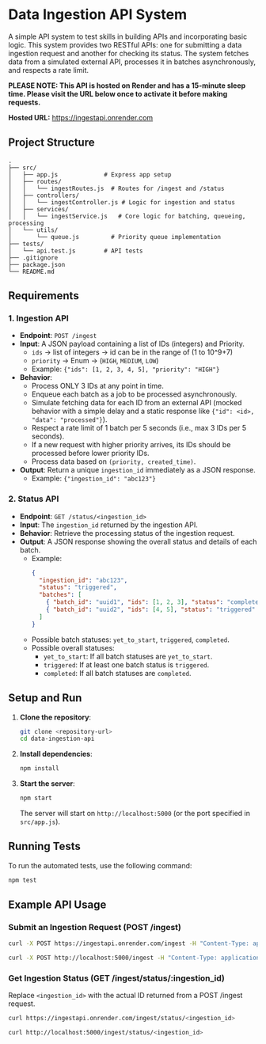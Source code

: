 # Data Ingestion API System

A simple API system to test skills in building APIs and incorporating basic logic. This system provides two RESTful APIs: one for submitting a data ingestion request and another for checking its status. The system fetches data from a simulated external API, processes it in batches asynchronously, and respects a rate limit.

**PLEASE NOTE: This API is hosted on Render and has a 15-minute sleep time. Please visit the URL below once to activate it before making requests.**

**Hosted URL:** https://ingestapi.onrender.com

## Project Structure

```
.
├── src/
│   ├── app.js             # Express app setup
│   ├── routes/
│   │   └── ingestRoutes.js  # Routes for /ingest and /status
│   ├── controllers/
│   │   └── ingestController.js # Logic for ingestion and status
│   ├── services/
│   │   └── ingestService.js   # Core logic for batching, queueing, processing
│   └── utils/
│       └── queue.js         # Priority queue implementation
├── tests/
│   └── api.test.js        # API tests
├── .gitignore
├── package.json
└── README.md
```

## Requirements

### 1. Ingestion API

- **Endpoint**: `POST /ingest`
- **Input**: A JSON payload containing a list of IDs (integers) and Priority.
  - `ids` → list of integers → id can be in the range of (1 to 10^9+7)
  - `priority` → Enum → (`HIGH`, `MEDIUM`, `LOW`)
  - Example: `{"ids": [1, 2, 3, 4, 5], "priority": "HIGH"}`
- **Behavior**:
  - Process ONLY 3 IDs at any point in time.
  - Enqueue each batch as a job to be processed asynchronously.
  - Simulate fetching data for each ID from an external API (mocked behavior with a simple delay and a static response like `{"id": <id>, "data": "processed"}`).
  - Respect a rate limit of 1 batch per 5 seconds (i.e., max 3 IDs per 5 seconds).
  - If a new request with higher priority arrives, its IDs should be processed before lower priority IDs.
  - Process data based on `(priority, created_time)`.
- **Output**: Return a unique `ingestion_id` immediately as a JSON response.
  - Example: `{"ingestion_id": "abc123"}`

### 2. Status API

- **Endpoint**: `GET /status/<ingestion_id>`
- **Input**: The `ingestion_id` returned by the ingestion API.
- **Behavior**: Retrieve the processing status of the ingestion request.
- **Output**: A JSON response showing the overall status and details of each batch.
  - Example:
    ```json
    {
      "ingestion_id": "abc123",
      "status": "triggered",
      "batches": [
        { "batch_id": "uuid1", "ids": [1, 2, 3], "status": "completed" },
        { "batch_id": "uuid2", "ids": [4, 5], "status": "triggered" }
      ]
    }
    ```
  - Possible batch statuses: `yet_to_start`, `triggered`, `completed`.
  - Possible overall statuses:
    - `yet_to_start`: If all batch statuses are `yet_to_start`.
    - `triggered`: If at least one batch status is `triggered`.
    - `completed`: If all batch statuses are `completed`.

## Setup and Run

1.  **Clone the repository**:
    ```bash
    git clone <repository-url>
    cd data-ingestion-api
    ```
2.  **Install dependencies**:
    ```bash
    npm install
    ```
3.  **Start the server**:
    ```bash
    npm start
    ```
    The server will start on `http://localhost:5000` (or the port specified in `src/app.js`).

## Running Tests

To run the automated tests, use the following command:

```bash
npm test
```

## Example API Usage

### Submit an Ingestion Request (POST /ingest)

```bash
curl -X POST https://ingestapi.onrender.com/ingest -H "Content-Type: application/json" -d '{"ids": [10, 11, 12, 13, 14], "priority": "MEDIUM"}'
```

```bash
curl -X POST http://localhost:5000/ingest -H "Content-Type: application/json" -d '{"ids": [10, 11, 12, 13, 14], "priority": "MEDIUM"}'
```

### Get Ingestion Status (GET /ingest/status/:ingestion_id)

Replace `<ingestion_id>` with the actual ID returned from a POST /ingest request.

```bash
curl https://ingestapi.onrender.com/ingest/status/<ingestion_id>
```

```bash
curl http://localhost:5000/ingest/status/<ingestion_id>
```

